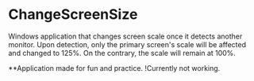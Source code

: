 # ChangeScreenSize #

Windows application that changes screen scale once it detects another monitor. Upon detection, only the primary screen's scale will be affected and changed to 125%. On the contrary, the scale will remain at 100%. 

**Application made for fun and practice.
!Currently not working.
